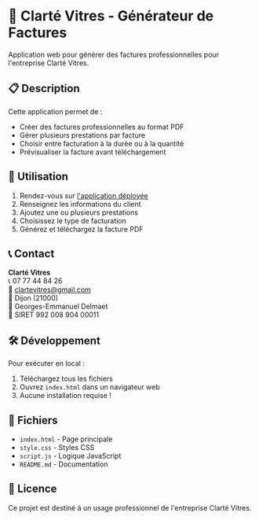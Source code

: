 # 🧽 Clarté Vitres - Générateur de Factures

Application web pour générer des factures professionnelles pour l'entreprise Clarté Vitres.

## 📋 Description

Cette application permet de :
- Créer des factures professionnelles au format PDF
- Gérer plusieurs prestations par facture
- Choisir entre facturation à la durée ou à la quantité
- Prévisualiser la facture avant téléchargement

## 🚀 Utilisation

1. Rendez-vous sur [l'application déployée](https://irnessa.github.io/clarte-vitres/)
2. Renseignez les informations du client
3. Ajoutez une ou plusieurs prestations
4. Choisissez le type de facturation
5. Générez et téléchargez la facture PDF

## 📞 Contact

**Clarté Vitres**  
📞 07 77 44 84 26  
📧 clartevitres@gmail.com  
📍 Dijon (21000)  
👤 Georges-Emmanuel Delmaet  
🏢 SIRET 992 008 904 00011

## 🛠️ Développement

Pour exécuter en local :
1. Téléchargez tous les fichiers
2. Ouvrez `index.html` dans un navigateur web
3. Aucune installation requise !

## 📁 Fichiers

- `index.html` - Page principale
- `style.css` - Styles CSS
- `script.js` - Logique JavaScript
- `README.md` - Documentation

## 📄 Licence

Ce projet est destiné à un usage professionnel de l'entreprise Clarté Vitres.
